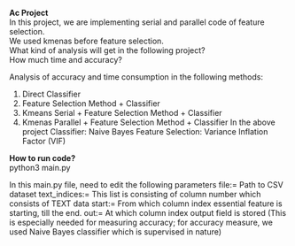 <b>Ac Project</b><br>
In this project, we are implementing serial and parallel code of feature selection.<br>
We used kmenas before feature selection.<br>
What kind of analysis will get in the following project?<br>
How much time and accuracy?<br>

Analysis of accuracy and time consumption in the following methods:
1. Direct Classifier
2. Feature Selection Method + Classifier
3. Kmeans Serial + Feature Selection Method + Classifier
4. Kmenas Parallel + Feature Selection Method + Classifier
In the above project 
Classifier: Naive Bayes
Feature Selection:  Variance Inflation Factor (VIF)


<b>How to run code?</b><br>
python3 main.py

In this main.py file, need to edit the following parameters
file:= Path to CSV dataset
text_indices:= This list is consisting of column number which consists of TEXT data
start:= From which column index essential feature is starting, till the end.
out:= At which column index output field is stored (This is especially needed for measuring accuracy; for accuracy measure, we used Naive Bayes classifier which is supervised in nature)
